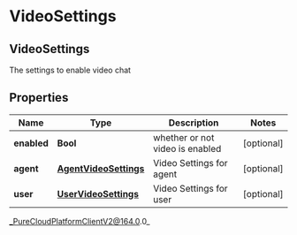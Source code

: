 # VideoSettings

## VideoSettings
The settings to enable video chat

## Properties

|Name | Type | Description | Notes|
|------------ | ------------- | ------------- | -------------|
| **enabled** | **Bool** | whether or not video is enabled | [optional] |
| **agent** | [**AgentVideoSettings**](AgentVideoSettings) | Video Settings for agent | [optional] |
| **user** | [**UserVideoSettings**](UserVideoSettings) | Video Settings for user | [optional] |



_PureCloudPlatformClientV2@164.0.0_
